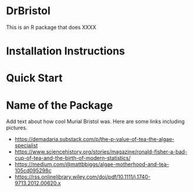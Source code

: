 # DrBristol

This is an R package that does XXXX

# Installation Instructions

# Quick Start 

# Name of the Package

Add text about how cool Murial Bristol was. Here are some links including pictures.

- <https://demadaria.substack.com/p/the-p-value-of-tea-the-algae-specialist>
- <https://www.sciencehistory.org/stories/magazine/ronald-fisher-a-bad-cup-of-tea-and-the-birth-of-modern-statistics/>
- <https://medium.com/@mattbbiggs/algae-motherhood-and-tea-105cd095298c>
- <https://rss.onlinelibrary.wiley.com/doi/pdf/10.1111/j.1740-9713.2012.00620.x>
